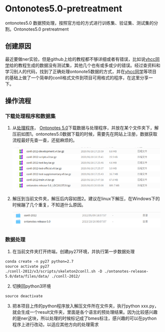# Ontonotes5.0-pretreatment
ontonotes5.0 数据预处理，按照官方给的方式进行训练集、验证集、测试集的分割。Ontonotes5.0 pretreatment

## 创建原因
最近要做ner实验，但是github上给的教程都不够详细或者有错误，比如说[yhcc同学](https://github.com/yhcc/OntoNotes-5.0-NER)给的教程生成的数据没有测试集，其他几个也有或多或少的错误。经过查资料和学习别人的代码，找到了正确处理ontonote5数据的方式，并在[yhcc同学](https://github.com/yhcc/OntoNotes-5.0-NER)等项目的基础上做了一个简单的conll格式文件到项目可用格式的程序，在这里分享一下。

## 操作流程
### 下载处理程序和数据集
1. 从[处理程序](http://cemantix.org/data/ontonotes.html)， [Ontonotes 5.0](https://catalog.ldc.upenn.edu/LDC2013T19)下载数据与处理程序，并放在某个文件夹下，解压前如图1。ontonotes5.0数据下载的时候，需要先在网站上注册，数据获取流程最好先查一查，还挺麻烦的。<center>![图1](./img/深度截图_选择区域_20200618190314.png)</center>

2. 解压到当前文件夹，解压后内容如图2。建议在linux下解压，在Windows下的时候蹦了几个重复，不知道什么原因。<center>![图2](./img/深度截图_选择区域_20200618190344.png)</center>

### 数据处理
1. 在当前文件夹打开终端，创建py27环境，并执行第一步数据处理
```
conda create -n py27 python=2.7
source activate py27
./conll-2012/v3/scripts/skeleton2conll.sh -D ./ontonotes-release-5.0/data/files/data/ ./conll-2012/
```

2. 切换回python3环境
```
source deactivate
```

3. 把本项目上传的python程序放入解压文件所在文件夹，执行python xxx.py，就会生成一个result文件夹，里面是各个语言的预处理结果。因为比较感兴趣的是ner这块，所以处理的时候标记成了bmes标注，感兴趣的可以在python程序上进行改动，以适应其他方向的处理需求

